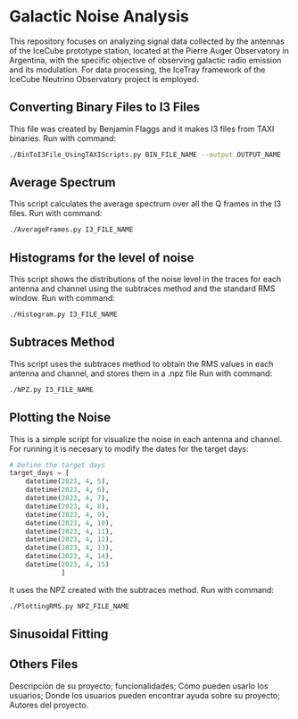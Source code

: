 # Galactic Noise Analysis
This repository focuses on analyzing signal data collected by the antennas of the IceCube prototype station, located at the Pierre Auger Observatory in Argentina, with the specific objective of observing galactic radio emission and its modulation. For data processing, the IceTray framework of the IceCube Neutrino Observatory project is employed.

## Converting Binary Files to I3 Files 
This file was created by Benjamin Flaggs and it makes I3 files from TAXI binaries.
Run with command:
```Bash
./BinToI3File_UsingTAXIScripts.py BIN_FILE_NAME --output OUTPUT_NAME
```
## Average Spectrum 
This script calculates the average spectrum over all the Q frames in the I3 files.
Run with command:
```Bash
./AverageFrames.py I3_FILE_NAME
```
## Histograms for the level of noise 
This script shows the distributions of the noise level in the traces for each antenna and channel using the subtraces method and the standard RMS window.
Run with command:
```Bash
./Histogram.py I3_FILE_NAME
```
## Subtraces Method 
This script uses the subtraces method to obtain the RMS values in each antenna and channel, and stores them in a .npz file
Run with command:
```Bash
./NPZ.py I3_FILE_NAME
```
## Plotting the Noise 
This is a simple script for visualize the noise in each antenna and channel.  
For running it is necesary to modify the dates for the target days: 
```Python
# Define the target days
target_days = [
    datetime(2023, 4, 5),
    datetime(2023, 4, 6),
    datetime(2023, 4, 7),
    datetime(2023, 4, 8),
    datetime(2023, 4, 9),
    datetime(2023, 4, 10),
    datetime(2023, 4, 11),
    datetime(2023, 4, 12),
    datetime(2023, 4, 13),
    datetime(2023, 4, 14),
    datetime(2023, 4, 15)
             ]
```
It uses the NPZ created with the subtraces method. 
Run with command: 
```Bash
./PlottingRMS.py NPZ_FILE_NAME
```
## Sinusoidal Fitting 

## Others Files 

Descripción de su proyecto;
funcionalidades;
Cómo pueden usarlo los usuarios;
Donde los usuarios pueden encontrar ayuda sobre su proyecto;
Autores del proyecto.
